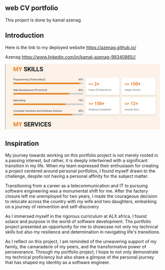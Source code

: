 ## web CV portfolio
This project is done by kamal azenag
## Introduction
Here is the link to my deployed website <https://azenag.github.io/>

Azenag <https://www.linkedin.com/in/kamal-azenag-99340865//>

![my skills](image.png)


## Inspiration
My journey towards working on this portfolio project is not merely rooted in a passing interest, but rather, it is deeply intertwined with a significant transition in my life. When my team expressed their enthusiasm for creating a project centered around personal portfolios, I found myself drawn to the challenge, despite not having a personal affinity for the subject matter.

Transitioning from a career as a telecommunication and IT to pursuing software engineering was a monumental shift for me. After the factory closure left me unemployed for two years, I made the courageous decision to relocate across the country with my wife and two daughters, embarking on a journey of reinvention and self-discovery

As I immersed myself in the rigorous curriculum at ALX africa, I found solace and purpose in the world of software development. The portfolio project presented an opportunity for me to showcase not only my technical skills but also my resilience and determination in navigating life's transitions.

As I reflect on this project, I am reminded of the unwavering support of my family, the camaraderie of my peers, and the transformative power of perseverance. Through my portfolio project, I hope to not only demonstrate my technical proficiency but also share a glimpse of the personal journey that has shaped my identity as a software engineer.